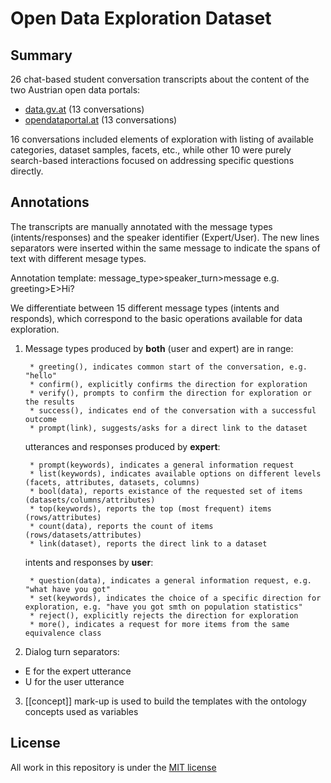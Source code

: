 # Open Data Exploration Dataset

## Summary

26 chat-based student conversation transcripts about the content of the two Austrian open data portals:

* [data.gv.at](https://www.data.gv.at) (13 conversations)
* [opendataportal.at](https://www.opendataportal.at) (13 conversations)


16 conversations included elements of exploration with listing of available categories, dataset samples, facets, etc., while other 10 were purely search-based interactions focused on addressing specific questions directly.


## Annotations

The transcripts are manually annotated with the message types (intents/responses) and the speaker identifier (Expert/User). The new lines separators were inserted within the same message to indicate the spans of text with different mesage types.


Annotation template: message_type>speaker_turn>message
e.g. greeting>E>Hi?

We differentiate between 15 different message types (intents and responds), which correspond to the basic  operations available for data exploration.

1. Message types produced by **both** (user and expert) are in range:
   
        * greeting(), indicates common start of the conversation, e.g. "hello"
        * confirm(), explicitly confirms the direction for exploration
        * verify(), prompts to confirm the direction for exploration or the results
        * success(), indicates end of the conversation with a successful outcome
        * prompt(link), suggests/asks for a direct link to the dataset

    utterances and responses produced by **expert**:

        * prompt(keywords), indicates a general information request
        * list(keywords), indicates available options on different levels (facets, attributes, datasets, columns)
        * bool(data), reports existance of the requested set of items (datasets/columns/attributes)
        * top(keywords), reports the top (most frequent) items (rows/attributes)
        * count(data), reports the count of items (rows/datasets/attributes)
        * link(dataset), reports the direct link to a dataset


    intents and responses by **user**:
    
        * question(data), indicates a general information request, e.g. "what have you got"
        * set(keywords), indicates the choice of a specific direction for exploration, e.g. "have you got smth on population statistics"
        * reject(), explicitly rejects the direction for exploration
        * more(), indicates a request for more items from the same equivalence class




2. Dialog turn separators:

* E for the expert utterance
* U for the user utterance

3. [[concept]] mark-up is used to build the templates with the ontology concepts used as variables


## License  
  
All work in this repository is under the [MIT license](LICENSE)
